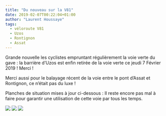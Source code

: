 ```yaml
---
title: "Du nouveau sur la V81"
date: 2019-02-07T00:22:04+01:00
author: "Laurent Houssaye"
tags:
  - véloroute V81
  - Uzos
  - Rontignon
  - Assat
---
```


Grande nouvelle les cyclistes empruntant régulièrement la voie verte du gave : la barrière d’Uzos est enfin retirée de la voie verte ce jeudi 7 Février 2019 ! Merci !

Merci aussi pour le balayage récent de la voie entre le pont d’Assat et 
Rontignon, ce n’était pas du luxe !

Planches de situation mises à jour ci-dessous : Il reste encore pas mal à faire
pour garantir une utilisation de cette voie par tous les temps.

![](image007.jpg)
![](image009.jpg)
![](image011.jpg)

